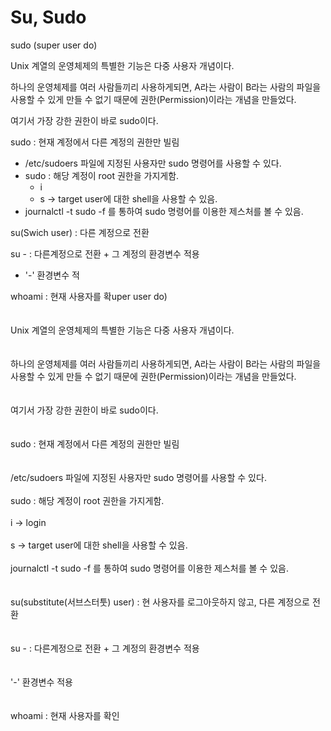 # Su, Sudo

&#x20;sudo (super user do)

&#x20;Unix 계열의 운영체제의 특별한 기능은 다중 사용자 개념이다.

&#x20;하나의 운영체제를 여러 사람들끼리 사용하게되면, A라는 사람이 B라는 사람의 파일을 사용할 수 있게 만들 수 없기 때문에 권한(Permission)이라는 개념을 만들었다.

&#x20;여기서 가장 강한 권한이 바로 sudo이다.&#x20;

sudo : 현재 계정에서 다른 계정의 권한만 빌림

* /etc/sudoers 파일에 지정된 사용자만 sudo 명령어를 사용할 수 있다.
* sudo  : 해당 계정이 root 권한을 가지게함.
  * i&#x20;
  * s -> target user에 대한 shell을 사용할 수 있음.
* journalctl -t sudo -f 를 통하여 sudo 명령어를 이용한 제스처를 볼 수 있음.

su(Swich user) : 다른 계정으로 전환

su - : 다른계정으로 전환 + 그 계정의 환경변수 적용

* '-' 환경변수 적

whoami : 현재 사용자를 확uper user do)\
\
‌\
&#x20;Unix 계열의 운영체제의 특별한 기능은 다중 사용자 개념이다.\
\
‌\
&#x20;하나의 운영체제를 여러 사람들끼리 사용하게되면, A라는 사람이 B라는 사람의 파일을 사용할 수 있게 만들 수 없기 때문에 권한(Permission)이라는 개념을 만들었다.\
\
‌\
&#x20;여기서 가장 강한 권한이 바로 sudo이다. \
\
‌\
sudo : 현재 계정에서 다른 계정의 권한만 빌림\
\
‌\
/etc/sudoers 파일에 지정된 사용자만 sudo 명령어를 사용할 수 있다.\
\
sudo  : 해당 계정이 root 권한을 가지게함.\
\
i -> login\
\
s -> target user에 대한 shell을 사용할 수 있음.\
\
journalctl -t sudo -f 를 통하여 sudo 명령어를 이용한 제스처를 볼 수 있음.\
\
‌\
su(substitute(서브스터툿)  user) :  현 사용자를 로그아웃하지 않고, 다른 계정으로 전환\
\
‌\
su - : 다른계정으로 전환 + 그 계정의 환경변수 적용\
\
‌\
'-' 환경변수 적용\
\
‌\
whoami : 현재 사용자를 확인

&#x20;

&#x20;

